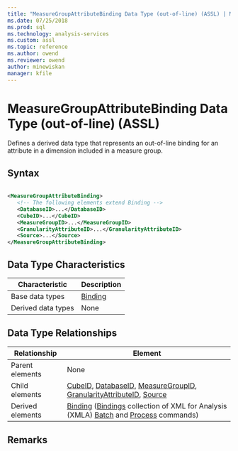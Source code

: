 ```yaml
---
title: "MeasureGroupAttributeBinding Data Type (out-of-line) (ASSL) | Microsoft Docs"
ms.date: 07/25/2018
ms.prod: sql
ms.technology: analysis-services
ms.custom: assl
ms.topic: reference
ms.author: owend
ms.reviewer: owend
author: minewiskan
manager: kfile
---
```

# MeasureGroupAttributeBinding Data Type (out-of-line) (ASSL)

  Defines a derived data type that represents an out-of-line binding for an attribute in a dimension included in a measure group.  
  
## Syntax  
  
```xml  
  
<MeasureGroupAttributeBinding>  
   <!-- The following elements extend Binding -->  
   <DatabaseID>...</DatabaseID>  
   <CubeID>...</CubeID>  
   <MeasureGroupID>...</MeasureGroupID>  
   <GranularityAttributeID>...</GranularityAttributeID>  
   <Source>...</Source>  
</MeasureGroupAttributeBinding>  
```  
  
## Data Type Characteristics  
  
|Characteristic|Description|  
|--------------------|-----------------|  
|Base data types|[Binding](binding-data-type-assl.md)|  
|Derived data types|None|  
  
## Data Type Relationships  
  
|Relationship|Element|  
|------------------|-------------|  
|Parent elements|None|  
|Child elements|[CubeID](../properties/cubeid-element-assl.md), [DatabaseID](../../xmla/xml-elements-properties/databaseid-element-xmla.md), [MeasureGroupID](../properties/measuregroupid-element-assl.md), [GranularityAttributeID](../properties/granularityattributeid-element-assl.md), [Source](../properties/source-element-binding-assl.md)|  
|Derived elements|[Binding](../../xmla/xml-elements-properties/binding-element-xmla.md) ([Bindings](../collections/attributes-element-assl.md) collection of XML for Analysis (XMLA) [Batch](../../xmla/xml-elements-commands/batch-element-xmla.md) and [Process](../../xmla/xml-elements-commands/process-element-xmla.md) commands)|  
  
## Remarks  
